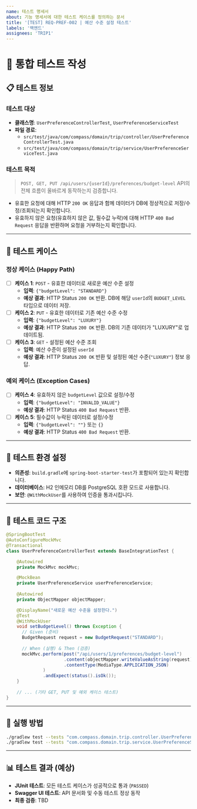 ```yaml
---
name: 테스트 명세서
about: 기능 명세서에 대한 테스트 케이스를 정의하는 문서
title: '[TEST] REQ-PREF-002 | 예산 수준 설정 테스트'
labels: '백엔드'
assignees: 'TRIP1'
---
```


# 🧪 통합 테스트 작성

## 📋 테스트 정보

### 테스트 대상
- **클래스명**: `UserPreferenceControllerTest`, `UserPreferenceServiceTest`
- **파일 경로**: 
  - `src/test/java/com/compass/domain/trip/controller/UserPreferenceControllerTest.java`
  - `src/test/java/com/compass/domain/trip/service/UserPreferenceServiceTest.java`

### 테스트 목적
> `POST, GET, PUT /api/users/{userId}/preferences/budget-level` API의 전체 흐름이 올바르게 동작하는지 검증합니다.

- 유효한 요청에 대해 HTTP `200 OK` 응답과 함께 데이터가 DB에 정상적으로 저장/수정/조회되는지 확인합니다.
- 유효하지 않은 요청(유효하지 않은 값, 필수값 누락)에 대해 HTTP `400 Bad Request` 응답을 반환하며 요청을 거부하는지 확인합니다.

---

## 🎯 테스트 케이스

### 정상 케이스 (Happy Path)
- [ ] **케이스 1**: `POST` - 유효한 데이터로 새로운 예산 수준 설정
    - **입력**: `{"budgetLevel": "STANDARD"}`
    - **예상 결과**: HTTP Status `200 OK` 반환. DB에 해당 `userId`의 `BUDGET_LEVEL` 타입으로 데이터 저장.
- [ ] **케이스 2**: `PUT` - 유효한 데이터로 기존 예산 수준 수정
    - **입력**: `{"budgetLevel": "LUXURY"}`
    - **예상 결과**: HTTP Status `200 OK` 반환. DB의 기존 데이터가 "LUXURY"로 업데이트됨.
- [ ] **케이스 3**: `GET` - 설정된 예산 수준 조회
    - **입력**: 예산 수준이 설정된 `userId`
    - **예상 결과**: HTTP Status `200 OK` 반환 및 설정된 예산 수준(`"LUXURY"`) 정보 응답.

### 예외 케이스 (Exception Cases)
- [ ] **케이스 4**: 유효하지 않은 `budgetLevel` 값으로 설정/수정
    - **입력**: `{"budgetLevel": "INVALID_VALUE"}`
    - **예상 결과**: HTTP Status `400 Bad Request` 반환.
- [ ] **케이스 5**: 필수값이 누락된 데이터로 설정/수정
    - **입력**: `{"budgetLevel": ""}` 또는 `{}`
    - **예상 결과**: HTTP Status `400 Bad Request` 반환.

---

## 🔧 테스트 환경 설정
- **의존성**: `build.gradle`에 `spring-boot-starter-test`가 포함되어 있는지 확인합니다.
- **데이터베이스**: H2 인메모리 DB를 PostgreSQL 호환 모드로 사용합니다.
- **보안**: `@WithMockUser`를 사용하여 인증을 통과시킵니다.

---

## 📝 테스트 코드 구조
```java
@SpringBootTest
@AutoConfigureMockMvc
@Transactional
class UserPreferenceControllerTest extends BaseIntegrationTest {

    @Autowired
    private MockMvc mockMvc;

    @MockBean
    private UserPreferenceService userPreferenceService;
    
    @Autowired
    private ObjectMapper objectMapper;

    @DisplayName("새로운 예산 수준을 설정한다.")
    @Test
    @WithMockUser
    void setBudgetLevel() throws Exception {
      // Given (준비)
      BudgetRequest request = new BudgetRequest("STANDARD");
      
      // When (실행) & Then (검증)
      mockMvc.perform(post("/api/users/1/preferences/budget-level")
                      .content(objectMapper.writeValueAsString(request))
                      .contentType(MediaType.APPLICATION_JSON)
              )
              .andExpect(status().isOk());
    }
    
    // ... (기타 GET, PUT 및 예외 케이스 테스트)
}
```

---

## 🚀 실행 방법
```bash
./gradlew test --tests "com.compass.domain.trip.controller.UserPreferenceControllerTest"
./gradlew test --tests "com.compass.domain.trip.service.UserPreferenceServiceTest"
```

---

## 📊 테스트 결과 (예상)
- **JUnit 테스트**: 모든 테스트 케이스가 성공적으로 통과 (`PASSED`)
- **Swagger UI 테스트**: API 문서화 및 수동 테스트 정상 동작
- **최종 검증**: TBD
